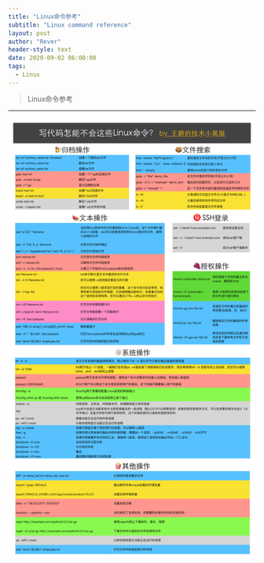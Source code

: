 ```yaml
---
title: "Linux命令参考"
subtitle: "Linux command reference"
layout: post
author: "Rever"
header-style: text
date: 2020-09-02 06:00:00
tags:
  - Linux
---
```

> Linux命令参考
---
![Linux](/img/linux_cmd.png)